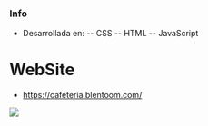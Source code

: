 

### Info

- Desarrollada en:
-- CSS
-- HTML
-- JavaScript

# WebSite

- https://cafeteria.blentoom.com/

![](https://user-images.githubusercontent.com/58642814/160253744-697d2d89-1666-4f91-875b-b8c36d631f48.PNG)
